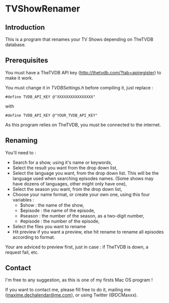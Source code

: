 TVShowRenamer
=============

Introduction
-------------
This is a program that renames your TV Shows depending on TheTVDB database.

Prerequisites
-------------
You must have a TheTVDB API key (http://thetvdb.com/?tab=apiregister) to make it work.

You must change it in *TVDBSettings.h* before compiling it, just replace :

    #define TVDB_API_KEY @"XXXXXXXXXXXXXXXX"

with

    #define TVDB_API_KEY @"YOUR_TVDB_API_KEY"
    
As this program relies on TheTVDB, you must be connected to the internet.

Renaming
-------------
You'll need to :
- Search for a show, using it's name or keywords,
- Select the result you want from the drop down list,
- Select the language you want, from the drop down list. This will be the language used when searching episodes names. (Some shows may have dozens of languages, other might only have one),
- Select the season you want, from the drop down list,
- Choose your name format, or create your own one, using this four variables :
  - $show : the name of the show,
  - $episode : the name of the episode,
  - #season : the number of the season, as a two-digit number,
  - #episode : the number of the episode,
- Select the files you want to rename
- Hit preview if you want a preview, else hit rename to rename all episodes according to format.

Your are adviced to preview first, just in case : if TheTVDB is down, a request fail, etc.

Contact
-------------
I'm free to any suggestion, as this is one of my firsts Mac OS program !

If you want to contact me, please fill free to do it, mailing me (maxime.dechalendar@me.com), or using Twitter (@DCMaxxx).
